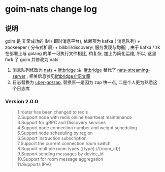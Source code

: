 # goim-nats change log

## 说明
goim 是 非常成功的 IM ( 即时消息平台), 依赖项为 kafka ( 消息队列) + zookeeper ( 分布式扩展) + bilibili/discovery( 服务发现与均衡) , 由于 kafka / zk 在部署上与 golang 的单一可执行文件相比, 稍复杂, 加上为简化运维, 所以, 这里 fork 了 goim 并修改为 nats

1. 消息队列修改为 [nats](https://github.com/nats-io/gnatsd) + [liftbridge](https://github.com/liftbridge-io/liftbridge)  注:  [liftbridge](https://github.com/liftbridge-io/liftbridge) 替代了 [nats-streaming-server](https://github.com/nats-io/nats-streaming-server) , 相关信息参见[liftbridge介绍文章](https://bravenewgeek.com/introducing-liftbridge-lightweight-fault-tolerant-message-streams/)
2. 日志替换为 [uber-go/zap](https://github.com/uber-go/zap), 替换原一是因为 zap 快一点, 二是个人更为熟悉这个日志库


### Version 2.0.0
> 1.router has been changed to redis  
> 2.Support node with redis online heartbeat maintenance  
> 3.Support for gRPC and Discovery services  
> 4.Support node connection number and weight scheduling  
> 5.Support node scheduling by region  
> 6.Support instruction subscription  
> 7.Support the current connection room switch  
> 8.Support multiple room types ({type}://{room_id})  
> 9.Support sending messages by device_id  
> 10.Support for room message aggregation  
> 11.Supports IPv6  
